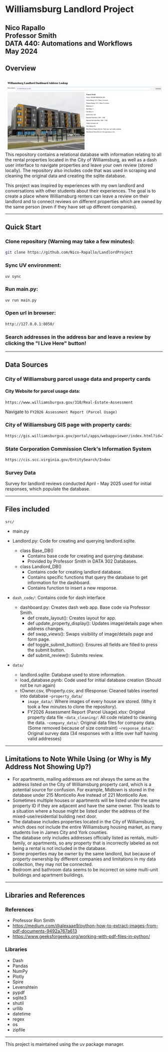 # Williamsburg Landlord Project
**Nico Rapallo**\
**Professor Smith**\
**DATA 440: Automations and Workflows**\
**May 2024**
---
## Overview
<img src="src/data/github_image.png"
     style="float: left; margin-right: 10px;" />
This repository contains a relational database with information relating to all the rental properties located in the City of Williamsburg, as well as a dash user interface to navigate properties and leave your own review (stored locally). The repository also includes code that was used in scraping and cleaning the original data and creating the sqlite database.

This project was inspired by experiences with my own landlord and conversations with other students about their experiences. The goal is to create a place where Williamsburg renters can leave a review on their landlord and to connect reviews on different properties which are owned by the same person (even if they have set up different companies).

---
## Quick Start

### Clone repository (Warning may take a few minutes):
```bash 
git clone https://github.com/Nico-Rapallo/LandlordProject
```

### Sync UV environment:
```bash
uv sync
```

### Run main.py:
```bash
uv run main.py
```

### Open url in browser: 
```bash
http://127.0.0.1:8050/
```

### Search addresses in the address bar and leave a review by clicking the "I Live Here" button!

---

## Data Sources

### City of Williamsburg parcel usage data and property cards
#### City Website for parcel usage data:
```bash
https://www.williamsburgva.gov/310/Real-Estate-Assessment
```
Navigate to `FY2026 Assessment Report (Parcel Usage)`
### City of Williamsburg GIS page with property cards:
```bash
https://gis.williamsburgva.gov/portal/apps/webappviewer/index.html?id=7ae0e03b343241fa9b89cb2aa3776628
```
### State Corporation Commission Clerk's Information System 
```bash
https://cis.scc.virginia.gov/EntitySearch/Index
```

### Survey Data
Survey for landlord reviews conducted April - May 2025 used for initial responses, which populate the database.

---

## Files included

`src/`
- main.py

- Landlord.py: Code for creating and querying landlord.sqlite.
    - class Base_DB()
        - Contains base code for creating and querying database.
        - Provided by Professor Smith in DATA 302 Databases.
    - class Landlord_DB()
        - Contains code for creating landlord database. 
        - Contains specific functions that query the database to get information for the dashboard.
        - Contains function to insert a new response.

- `dash_code/`: Contains code for dash interface
    - dashboard.py: Creates dash web app. Base code via Professor Smith.
        - def create_layout(): Creates layout for app.
        - def update_property_display(): Updates image/details page when address changes.
        - def swap_views(): Swaps visibility of image/details page and form page.
        - def toggle_submit_button(): Ensures all fields are filled to press the submit button.
        - def submit_review(): Submits review.
- `data/`
    - landlord.sqlite: Database used to store information.
    - load_database.pynb: Code used for initial database creation (Should not be run again)
    - tOwner.csv, tProperty.csv, and tResponse: Cleaned tables inserted into database
    -`property_data/`
        - `image_data/`: Where images of every house are stored. (Why it took a few minutes to clone the repository).
         - FY2026 Assessment Report (Parcel Usage).xlsx: Original property data file
    -`data_cleaning/`: All code related to cleaning the data.
    -`company_data/`: Original data files for company data. (Some removed because of size constraint)
    -`response_data/`: Original survey data (34 responses with a little over half having valid addresses)
    
---

## Limitations to Note While Using (or Why is My Address Not Showing Up?)
- For apartments, mailing addresses are not always the same as the address listed on the City of Williamsburg property card, which is a potential source for confusion. For example, Midtown is stored in the database under 215 Monticello Ave instead of 221 Monticello Ave.
- Sometimes multiple houses or apartments will be listed under the same property ID if they are adjacent and have the same owner. This leads to a situation where a house might be listed under the address of the mixed-use/residential building next door.
- The database includes properties located in the City of Williamsburg, which does not include the entire Williamsburg housing market, as many students live in James City and York counties. 
- The database only includes addresses officially listed as rentals, multi-family, or apartments, so any property that is incorrectly labeled as not being a rental is not included in the database.
- Some properties may be owner by the same landlord, but because of property ownership by different companies and limitations in my data collection, they may not be connected.
- Bedroom and bathroom data seems to be incorrect on some multi-unit buildings and apartment buildings.

---

## Libraries and References
### References
- Professor Ron Smith
- https://medium.com/@alexaae9/python-how-to-extract-images-from-pdf-documents-9492a767a613
- https://www.geeksforgeeks.org/working-with-pdf-files-in-python/

### Libraries
- Dash
- Pandas
- NumPy
- Plotly
- Spire
- Levenshtein
- pypdf
- sqlite3
- shutil
- urllib
- datetime
- regex
- os
- zipfile

---
This project is maintained using the uv package manager.

